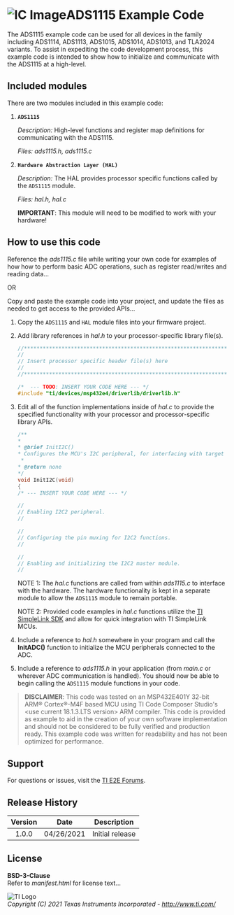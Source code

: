 ![IC Image](http://www.ti.com/graphics/folders/partimages/ADS1115.jpg)ADS1115 Example Code
=====================

The ADS1115 example code can be used for all devices in the family including ADS1114, ADS1113, ADS1015, ADS1014, ADS1013, and TLA2024 variants.  To assist in expediting the code development process, this example code is intended to show how to initialize and communicate with the ADS1115 at a high-level.

Included modules
----------------

There are two modules included in this example code:

1.  **`ADS1115`**

	*Description:* High-level functions and register map definitions for communicating with the ADS1115.
	
	*Files: ads1115.h, ads1115.c*

2.  **`Hardware Abstraction Layer (HAL)`**

	*Description:* The HAL provides processor specific functions called by the `ADS1115` module.
	
	*Files: hal.h, hal.c*
	
	**IMPORTANT**: This module will need to be modified to work with your hardware!


How to use this code
--------------------

Reference the *ads1115.c* file while writing your own code for examples of how how to perform basic ADC operations, such as register read/writes and reading data...

OR

Copy and paste the example code into your project, and update the files as needed to get access to the provided APIs...

 1. Copy the `ADS1115` and `HAL` module files into your firmware project.
 2. Add library references in *hal.h* to your processor-specific library file(s).
	```c
	//****************************************************************************
	//
	// Insert processor specific header file(s) here
	//
	//****************************************************************************"
	
	/*  --- TODO: INSERT YOUR CODE HERE --- */
	#include "ti/devices/msp432e4/driverlib/driverlib.h"
	
	```

 3. Edit all of the function implementations inside of *hal.c* to provide the specified functionality with your processor and processor-specific library APIs. 
	```c
    /**
    *
    * @brief InitI2C()
    * Configures the MCU's I2C peripheral, for interfacing with target devices.
     *
    * @return none
    */
    void InitI2C(void)
    {
    /* --- INSERT YOUR CODE HERE --- */

    //
    // Enabling I2C2 peripheral.
    //

    //
    // Configuring the pin muxing for I2C2 functions.
    //

    //
    // Enabling and initializing the I2C2 master module.
    //

	```
	NOTE 1: The *hal.c* functions are called from within *ads1115.c* to interface with the hardware. The hardware functionality is kept in a separate module to allow the `ADS1115` module to remain portable.
	
	NOTE 2: Provided code examples in *hal.c* functions utilize the [TI SimpleLink SDK](http://www.ti.com/wireless-connectivity/simplelink-solutions/overview/software.html) and allow for quick integration with TI SimpleLink MCUs.
	
 4. Include a reference to *hal.h* somewhere in your program and call the **InitADC()** function to initialize the MCU peripherals connected to the ADC.

 5. Include a reference to *ads1115.h* in your application (from *main.c* or wherever ADC communication is handled). You should now be able to begin calling the `ADS1115` module functions in your code.

> **DISCLAIMER**: This code was tested on an MSP432E401Y 32-bit ARM® Cortex®-M4F based MCU using TI Code Composer Studio's <use current 18.1.3.LTS version> ARM compiler. This code is provided as example to aid in the creation of your own software implementation and should not be considered to be fully verified and production ready. This example code was written for readability and has not been optimized for performance.

Support
-------

For questions or issues, visit the [TI E2E Forums](https://e2e.ti.com/).



Release History
---------------
| Version     | Date        | Description            |
|:-----------:| ----------- | ---------------------- |
| 1.0.0       | 04/26/2021  | Initial release        |

License
-------

**BSD-3-Clause**  
Refer to *manifest.html* for license text...

![TI Logo](http://www.ti.com/assets/images/ic-logo.png)  
*Copyright (C) 2021 Texas Instruments Incorporated - http://www.ti.com/*